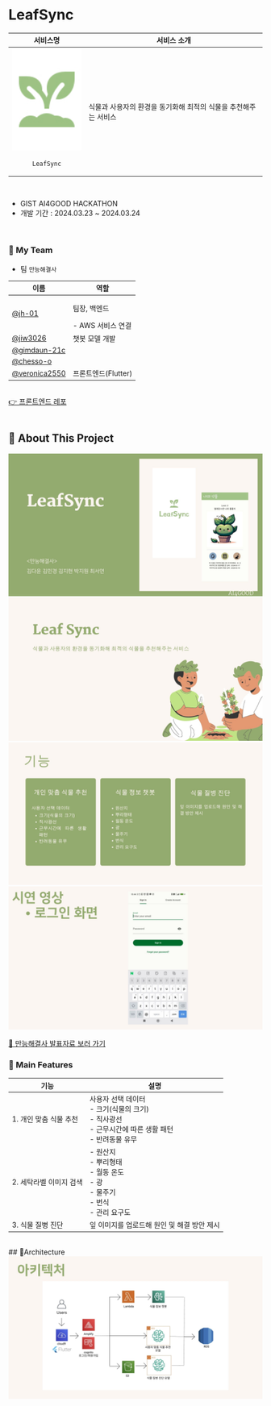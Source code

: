 # LeafSync


| 서비스명 | 서비스 소개 |
|------------|------------|
| <div align="center"><img src="https://github.com/manneunghaegyeolsa/front-react/blob/02349dfd35d07a97877f336025a4d14165fb3ff5/Sprout.jpg" width=150/> <p>`LeafSync`</p></div> | 식물과 사용자의 환경을 동기화해 최적의 식물을 추천해주는 서비스 |

<br/>

- GIST AI4GOOD HACKATHON
- 개발 기간 : 2024.03.23 ~ 2024.03.24

<br/>

### 💙 My Team
- 팀 `만능해결사`

| 이름 | 역할 |
|------------|------------|
| <a href="https://github.com/jh-01">@jh-01</a> | <p>팀장, 백엔드 </p> -  AWS 서비스 연결|
| <a href="https://github.com/jiw3026">@jiw3026</a> | 챗봇 모델 개발 |
| <a href="https://github.com/gimdaun">@gimdaun-21c</a> |  |
| <a href="https://github.com/chesso-o">@chesso-o</a>   |  |
| <a href="https://github.com/veronica2550">@veronica2550</a>  | 프론트엔드(Flutter) |

<br/>
<a href="https://github.com/manneunghaegyeolsa/Plant-Growing-App.git">👉 프론트엔드 레포</a>


<br/>


<br/>

## 📌 About This Project
<a href="https://www.canva.com/design/DAGAXwtIn34/Wh_s-4EJTZN4E01ovQzRdA/edit?utm_content=DAGAXwtIn34&utm_campaign=designshare&utm_medium=link2&utm_source=sharebutton"><img src="https://github.com/manneunghaegyeolsa/Plant-Growing-App/blob/6537de79eee991604152447860d4227d3274532d/assets/images/1.jpg" /></a>
![7](https://github.com/manneunghaegyeolsa/Plant-Growing-App/blob/6537de79eee991604152447860d4227d3274532d/assets/images/3.jpg)
![8](https://github.com/manneunghaegyeolsa/Plant-Growing-App/blob/6537de79eee991604152447860d4227d3274532d/assets/images/4.jpg)
![10](https://github.com/manneunghaegyeolsa/Plant-Growing-App/blob/6537de79eee991604152447860d4227d3274532d/assets/images/6.jpg)

<a href="https://www.canva.com/design/DAGAXwtIn34/Wh_s-4EJTZN4E01ovQzRdA/edit?utm_content=DAGAXwtIn34&utm_campaign=designshare&utm_medium=link2&utm_source=sharebutton">🔗 만능해결사 발표자료 보러 가기</a> <br/>

### 👕 Main Features
| 기능 | 설명 |
|------------|------------|
| 1. 개인 맞춤 식물 추천 | 사용자 선택 데이터<br>- 크기(식물의 크기)<br>- 직사광선 <br>- 근무시간에 따른 생활 패턴<br>- 반려동물 유무 |
| 2. 세탁라벨 이미지 검색 |- 원산지 <br>- 뿌리형태 <br>- 월동 온도<br>- 광<br>- 물주기<br>- 번식<br>- 관리 요구도 |
| 3. 식물 질병 진단 | 잎 이미지를 업로드해 원인 및 해결 방안 제시 |


<br/>
## 📌Architecture
<img width="2371" alt="LeafSync 아키텍처" src="https://github.com/manneunghaegyeolsa/Plant-Growing-App/blob/6537de79eee991604152447860d4227d3274532d/assets/images/5.jpg">
